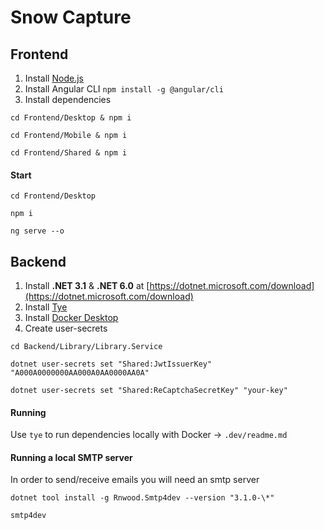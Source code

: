 # Snow Capture

## Frontend

1. Install [Node.js](https://nodejs.org/en/download/)
2. Install Angular CLI `npm install -g @angular/cli`
3. Install dependencies

```
cd Frontend/Desktop & npm i
```

```
cd Frontend/Mobile & npm i
```

```
cd Frontend/Shared & npm i
```

#### Start

```
cd Frontend/Desktop
```

```
npm i
```

```
ng serve --o
```

## Backend

1. Install **.NET 3.1** & **.NET 6.0** at [https://dotnet.microsoft.com/download](https://dotnet.microsoft.com/download)
2. Install [Tye](https://github.com/dotnet/tye/blob/master/docs/getting_started.md)
3. Install [Docker Desktop](https://www.docker.com/products/docker-desktop)
4. Create user-secrets

```
cd Backend/Library/Library.Service
```

```
dotnet user-secrets set "Shared:JwtIssuerKey" "A000A0000000AA000A0AA0000AA0A"
```

```
dotnet user-secrets set "Shared:ReCaptchaSecretKey" "your-key"
```

#### Running

Use `tye` to run dependencies locally with Docker -> `.dev/readme.md`

#### Running a local SMTP server

In order to send/receive emails you will need an smtp server

```
dotnet tool install -g Rnwood.Smtp4dev --version "3.1.0-\*"
```

```
smtp4dev
```
